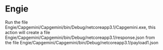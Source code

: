 # Engie
Run the file Engie/Capgemini/Capgemini/bin/Debug/netcoreapp3.1/Capgemini.exe, this action will create a file Engie/Capgemini/Capgemini/bin/Debug/netcoreapp3.1/response.json from the file Engie/Capgemini/Capgemini/bin/Debug/netcoreapp3.1/payload1.json
